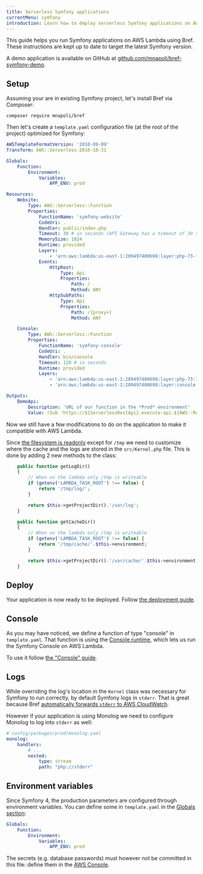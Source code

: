 ```yaml
---
title: Serverless Symfony applications
currentMenu: symfony
introduction: Learn how to deploy serverless Symfony applications on AWS Lambda using Bref.
---
```


This guide helps you run Symfony applications on AWS Lambda using Bref. These instructions are kept up to date to target the latest Symfony version.

A demo application is available on GitHub at [github.com/mnapoli/bref-symfony-demo](https://github.com/mnapoli/bref-symfony-demo).

## Setup

Assuming your are in existing Symfony project, let's install Bref via Composer:

```
composer require mnapoli/bref
```

Then let's create a `template.yaml` configuration file (at the root of the project) optimized for Symfony:

```yaml
AWSTemplateFormatVersion: '2010-09-09'
Transform: AWS::Serverless-2016-10-31

Globals:
    Function:
        Environment:
            Variables:
                APP_ENV: prod

Resources:
    Website:
        Type: AWS::Serverless::Function
        Properties:
            FunctionName: 'symfony-website'
            CodeUri: .
            Handler: public/index.php
            Timeout: 30 # in seconds (API Gateway has a timeout of 30 seconds)
            MemorySize: 1024
            Runtime: provided
            Layers:
                - 'arn:aws:lambda:us-east-1:209497400698:layer:php-73-fpm:1'
            Events:
                HttpRoot:
                    Type: Api
                    Properties:
                        Path: /
                        Method: ANY
                HttpSubPaths:
                    Type: Api
                    Properties:
                        Path: /{proxy+}
                        Method: ANY

    Console:
        Type: AWS::Serverless::Function
        Properties:
            FunctionName: 'symfony-console'
            CodeUri: .
            Handler: bin/console
            Timeout: 120 # in seconds
            Runtime: provided
            Layers:
                - 'arn:aws:lambda:us-east-1:209497400698:layer:php-73:1' # PHP
                - 'arn:aws:lambda:us-east-1:209497400698:layer:console:1' # The "console" layer

Outputs:
    DemoApi:
        Description: 'URL of our function in the *Prod* environment'
        Value: !Sub 'https://${ServerlessRestApi}.execute-api.${AWS::Region}.amazonaws.com/Prod/'
```

Now we still have a few modifications to do on the application to make it compatible with AWS Lambda.

Since [the filesystem is readonly](/docs/environment/storage.md) except for `/tmp` we need to customize where the cache and the logs are stored in the `src/Kernel.php` file. This is done by adding 2 new methods to the class:

```php
    public function getLogDir()
    {
        // When on the lambda only /tmp is writeable
        if (getenv('LAMBDA_TASK_ROOT') !== false) {
            return '/tmp/log/';
        }

        return $this->getProjectDir().'/var/log';
    }

    public function getCacheDir()
    {
        // When on the lambda only /tmp is writeable
        if (getenv('LAMBDA_TASK_ROOT') !== false) {
            return '/tmp/cache/'.$this->environment;
        }

        return $this->getProjectDir().'/var/cache/'.$this->environment;
    }
```

## Deploy

Your application is now ready to be deployed. Follow [the deployment guide](/docs/deploy.md#deploying-with-sam).

## Console

As you may have noticed, we define a function of type "console" in `template.yaml`. That function is using the [Console runtime](/docs/runtimes/console.md), which lets us run the Symfony Console on AWS Lambda.

To use it follow [the "Console" guide](/docs/runtimes/console.md).

## Logs

While overriding the log's location in the `Kernel` class was necessary for Symfony to run correctly, by default Symfony logs in `stderr`. That is great because Bref [automatically forwards `stderr` to AWS CloudWatch](/docs/environment/logs.md).

However if your application is using Monolog we need to configure Monolog to log into `stderr` as well:

```yaml
# config/packages/prod/monolog.yaml
monolog:
    handlers:
        # ...
        nested:
            type: stream
            path: "php://stderr"
```

## Environment variables

Since Symfony 4, the production parameters are configured through environment variables. You can define some in `template.yaml` in the [Globals section](https://github.com/awslabs/serverless-application-model/blob/master/docs/globals.rst):

```yaml
Globals:
    Function:
        Environment:
            Variables:
                APP_ENV: prod
```

The secrets (e.g. database passwords) must however not be committed in this file: define them in the [AWS Console](https://console.aws.amazon.com).
